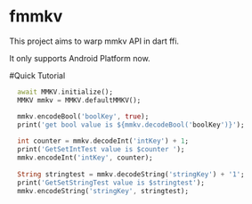 # fmmkv

This project aims to warp mmkv API in dart ffi.

It only supports Android Platform now.

#Quick Tutorial

```dart
  await MMKV.initialize();
  MMKV mmkv = MMKV.defaultMMKV();

  mmkv.encodeBool('boolKey', true);
  print('get bool value is ${mmkv.decodeBool('boolKey')}');
  
  int counter = mmkv.decodeInt('intKey') + 1;
  print('GetSetIntTest value is $counter ');
  mmkv.encodeInt('intKey', counter);
  
  String stringtest = mmkv.decodeString('stringKey') + '1';
  print('GetSetStringTest value is $stringtest');
  mmkv.encodeString('stringKey', stringtest);
```
